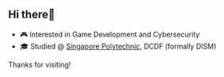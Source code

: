 ## Hi there👋
* 🎮 Interested in Game Development and Cybersecurity
* 🎓 Studied @ [Singapore Polytechnic](https://www.sp.edu.sg/), DCDF (formally DISM)

Thanks for visiting!

